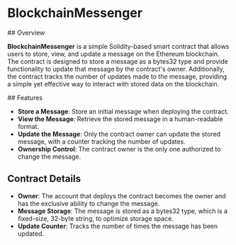 # BlockchainMessenger

## Overview

__BlockchainMessenger__ is a simple Solidity-based smart contract that allows users to store, view, and update a message on the Ethereum blockchain. The contract is designed to store a message as a bytes32 type and provide functionality to update that message by the contract's owner. Additionally, the contract tracks the number of updates made to the message, providing a simple yet effective way to interact with stored data on the blockchain.

## Features

- __Store a Message__: Store an initial message when deploying the contract.
- __View the Message__: Retrieve the stored message in a human-readable format.
- __Update the Message__: Only the contract owner can update the stored message, with a counter tracking the number of updates.
- __Ownership Control__: The contract owner is the only one authorized to change the message.

## Contract Details

- __Owner__: The account that deploys the contract becomes the owner and has the exclusive ability to change the message.
- __Message Storage__: The message is stored as a bytes32 type, which is a fixed-size, 32-byte string, to optimize storage space.
- __Update Counter__: Tracks the number of times the message has been updated.